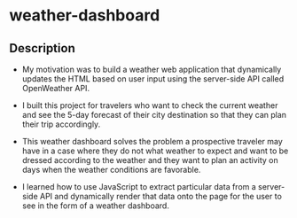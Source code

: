 # weather-dashboard

## Description


* My motivation was to build a weather web application that dynamically updates the HTML based on user input using the server-side API called OpenWeather API.

* I built this project for travelers who want to check the current weather and see the 5-day forecast of their city destination so that they can plan their trip accordingly. 

* This weather dashboard solves the problem a prospective traveler may have in a case where they do not what weather to expect and want to be dressed according to the weather and they want to plan an activity on days when the weather conditions are favorable. 

* I learned how to use JavaScript to extract particular data from a server-side API and dynamically render that data onto the page for the user to see in the form of a weather dashboard.
